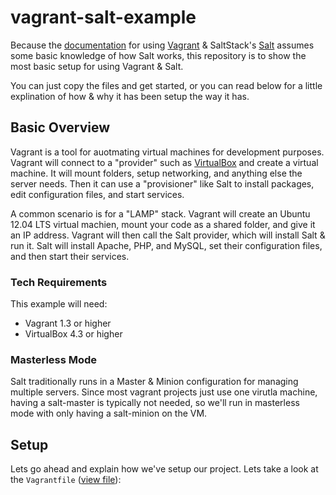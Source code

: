 vagrant-salt-example
====================

Because the [documentation](https://docs.vagrantup.com/v2/provisioning/salt.html) 
for using [Vagrant](https://www.vagrantup.com/) & SaltStack's [Salt](http://www.saltstack.com/)
assumes some basic knowledge of how Salt works, this repository is to show the 
most basic setup for using Vagrant & Salt.

You can just copy the files and get started, or you can read below for a little
explination of how & why it has been setup the way it has.

## Basic Overview

Vagrant is a tool for auotmating virtual machines for development purposes. 
Vagrant will connect to a "provider" such as [VirtualBox](https://www.virtualbox.org/)
and create a virtual machine. It will mount folders, setup networking, and
anything else the server needs. Then it can use a "provisioner" like Salt to
install packages, edit configuration files, and start services.

A common scenario is for a "LAMP" stack. Vagrant will create an Ubuntu 12.04 LTS
virtual machien, mount your code as a shared folder, and give it an IP address. 
Vagrant will then call the Salt provider, which will install Salt & run it. Salt
will install Apache, PHP, and MySQL, set their configuration files, and then 
start their services.

### Tech Requirements

This example will need:

 - Vagrant 1.3 or higher
 - VirtualBox 4.3 or higher

### Masterless Mode

Salt traditionally runs in a Master & Minion configuration for managing multiple
servers. Since most vagrant projects just use one virutla machine, having a 
salt-master is typically not needed, so we'll run in masterless mode with only
having a salt-minion on the VM.

## Setup

Lets go ahead and explain how we've setup our project. Lets take a look at the
``Vagrantfile`` ([view file](Vagrantfile)):

